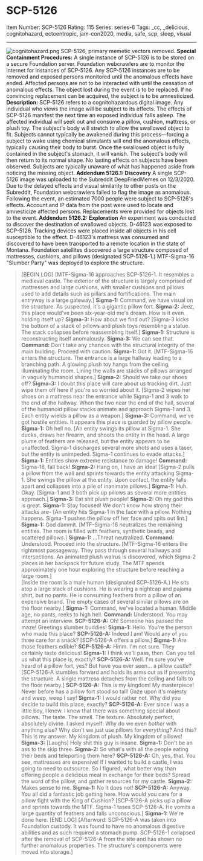 # SCP-5126
Item Number: SCP-5126
Rating: 115
Series: series-6
Tags: _cc, _delicious, cognitohazard, ectoentropic, jam-con2020, media, safe, scp, sleep, visual

---

  

![cognitohazard.png](https://scp-wiki.wdfiles.com/local--files/scp-5126/cognitohazard.png)
SCP-5126, primary memetic vectors removed.
**Special Containment Procedures:** A single instance of SCP-5126 is to be stored on a secure Foundation server. Foundation webcrawlers are to monitor the internet for instances of SCP-5126. Any SCP-5126 instances are to be removed and exposed persons monitored until the anomalous effects have ended.
Affected persons are not to be interacted with until the cessation of anomalous effects. The object lost during the event is to be replaced. If no convincing replacement can be acquired, the subject is to be amnesticized.
**Description:** SCP-5126 refers to a cognitohazardous digital image. Any individual who views the image will be subject to its effects.
The effects of SCP-5126 manifest the next time an exposed individual falls asleep. The affected individual will seek out and consume a pillow, cushion, mattress, or plush toy. The subject's body will stretch to allow the swallowed object to fit. Subjects cannot typically be awakened during this process—forcing a subject to wake using chemical stimulants will end the anomalous effects, typically causing their body to burst.
Once the swallowed object is fully contained in the subject's stomach, it will vanish. The subject's body will then return to its normal shape. No lasting effects on subjects have been observed. Subjects are typically unaware of what has happened aside from noticing the missing object.
**Addendum 5126.1: Discovery** A single SCP-5126 image was uploaded to the Subreddit DeepFriedMemes on 12/3/2020. Due to the delayed effects and visual similarity to other posts on the Subreddit, Foundation webcrawlers failed to flag the image as anomalous.
Following the event, an estimated 7000 people were subject to SCP-5126's effects. Account and IP data from the post were used to locate and amnesticize affected persons. Replacements were provided for objects lost to the event.
**Addendum 5126.2: Exploration** An experiment was conducted to discover the destination of swallowed objects. D-46123 was exposed to SCP-5126. Tracking devices were placed inside all objects in his cell susceptible to the effect. D-46123's mattress was consumed and discovered to have been transported to a remote location in the state of Montana.
Foundation satellites discovered a large structure composed of mattresses, cushions, and pillows (designated SCP-5126-1.) MTF-Sigma-16 "Slumber Party" was deployed to explore the structure.
> [BEGIN LOG]
> [MTF-Sigma-16 approaches SCP-5126-1. It resembles a medieval castle. The exterior of the structure is largely comprised of mattresses and large cushions, with smaller cushions and pillows used to add details such as pillars and fortifications. The main entryway is a large gateway.]
> **Sigma-1:** Command, we have visual on the structure. As suspected, it's a gigantic pillow fort.
> **Sigma-2:** Jeez, this place would've been six-year-old me's dream. How is it even holding itself up?
> **Sigma-3:** How about we find out?
> [Sigma-3 kicks the bottom of a stack of pillows and plush toys resembling a statue. The stack collapses before reassembling itself.]
> **Sigma-1:** Structure is reconstructing itself anomalously.
> **Sigma-3:** We can see that.
> **Command:** Don't take any chances with the structural integrity of the main building. Proceed with caution.
> **Sigma-1:** Got it.
> [MTF-Sigma-16 enters the structure. The entrance is a large hallway leading to a branching path. A glowing plush toy hangs from the ceiling, illuminating the room. Lining the walls are stacks of pillows arranged in vaguely humanoid shapes.]
> **Sigma-2:** Should we take our shoes off?
> **Sigma-3:** I doubt this place will care about us tracking dirt. Just wipe them off here if you're so worried about it.
> [Sigma-2 wipes her shoes on a mattress near the entrance while Sigma-1 and 3 walk to the end of the hallway. When the two near the end of the hall, several of the humanoid pillow stacks animate and approach Sigma-1 and 3. Each entity wields a pillow as a weapon.]
> **Sigma-3:** Command, we've got hostile entities. It appears this place is guarded by pillow people.
> **Sigma-1:** Oh hell no.
> [An entity swings its pillow at Sigma-1. She ducks, draws her firearm, and shoots the entity in the head. A large plume of feathers are released, but the entity appears to be unaffected. Sigma-1 discharges several more shots and uses a taser, but the entity is unimpeded. Sigma-1 continues to evade attacks.]
> **Sigma-1:** Entities show extreme resistance to damage!
> **Command:** Sigma-16, fall back!
> **Sigma-2:** Hang on, I have an idea!
> [Sigma-2 pulls a pillow from the wall and sprints towards the entity attacking Sigma-1. She swings the pillow at the entity. Upon contact, the entity falls apart and collapses into a pile of inanimate pillows.]
> **Sigma-1:** Huh. Okay.
> [Sigma-1 and 3 both pick up pillows as several more entities approach.]
> **Sigma-3:** Eat shit plush people!
> **Sigma-2:** Oh my god this is great.
> **Sigma-1:** Stay focused! We don't know how strong their attacks are-
> [An entity hits Sigma-1 in the face with a pillow. Nothing happens. Sigma-1 pushes the pillow off her face and spits out lint.]
> **Sigma-1:** God dammit.
> [MTF-Sigma-16 neutralizes the remaining entities. The room is filled with feathers, synthetic beads, and scattered pillows.]
> **Sigma-1:** …Threat neutralized.
> **Command:** Understood. Proceed into the structure.
> [MTF-Sigma-16 enters the rightmost passageway. They pass through several hallways and intersections. An animated plush walrus is discovered, which Sigma-2 places in her backpack for future study. The MTF spends approximately one hour exploring the structure before reaching a large room.]  
>  [Inside the room is a male human (designated SCP-5126-A.) He sits atop a large stack of cushions. He is wearing a nightcap and pajama shirt, but no pants. He is consuming feathers from a pillow of an expensive brand. The empty cases of several similar pillows are on the floor nearby.]
> **Sigma-1:** Command, we've located a human. Middle age, no pants, reeks to high hell.
> **Command:** Understood. You may attempt an interview.
> **SCP-5126-A:** Oh! Someone has passed the maze! Greetings slumber buddies!
> **Sigma-1:** Hello. You're the person who made this place?
> **SCP-5126-A:** Indeed I am! Would any of you three care for a snack? [SCP-5126-A offers a pillow.]
> **Sigma-1:** Are those feathers edible?
> **SCP-5126-A:** Hmm. I'm not sure. They certainly taste delicious!
> **Sigma-1:** I think we'll pass, then. Can you tell us what this place is, exactly?
> **SCP-5126-A:** Well. I'm sure you've heard of a pillow fort, yes? But have you ever seen… a pillow castle?
> [SCP-5126-A stumbles forward and holds its arms out as if presenting the structure. A single mattress detaches from the ceiling and falls to the floor nearby.]
> **SCP-5126-A:** This is my kingdom! My masterpiece! Never before has a pillow fort stood so tall! Gaze upon it's majesty and weep, weep I say!
> **Sigma-1:** I would rather not. Why did you decide to build this place, exactly?
> **SCP-5126-A:** Ever since I was a little boy, I knew. I knew that there was something special about pillows. The taste. The smell. The texture. Absolutely perfect, absolutely divine. I asked myself: Why do we even _bother_ with anything else? Why don't we just use pillows for _everything_? And this? This is my answer. My kingdom of plush. My kingdom of pillows!
> **Sigma-3:** [Laughs] Holy shit this guy is insane.
> **Sigma-1:** Don't be an ass to the skip three.
> **Sigma-2:** So what's with all the people eating their beds and teleporting them here?
> **SCP-5126-A:** Oh, yes, that. You see, mattresses are expensive! If I wanted to build a castle, I was going to need to outsource. So I figured, what better way than offering people a delicious meal in exchange for their beds? Spread the word of the pillow, and gather resources for my castle.
> **Sigma-2:** Makes sense to me.
> **Sigma-1:** No it does not!
> **SCP-5126-A:** Anyway. You all did a fantastic job getting here. How would you care for a pillow fight with the King of Cushion?
> [SCP-5126-A picks up a pillow and sprints towards the MTF. Sigma-1 tases SCP-5126-A. He vomits a large quantity of feathers and falls unconscious.]
> **Sigma-1:** We're done here.
> [END LOG]
> [Afterword: SCP-5126-A was taken into Foundation custody. It was found to have no anomalous digestive abilities and as such required a stomach pump. SCP-5126-1 collapsed after the removal of SCP-5126-A from the site and has shown no further anomalous properties. The structure's components were moved into storage.]